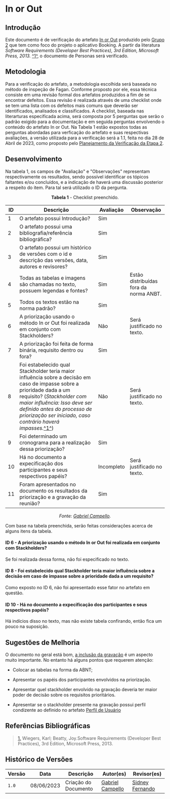 # In or Out

## Introdução

Este documento é de verificação do artefato [In or Out](https://requisitos-de-software.github.io/2023.1-Booking/elicitacao/inOrOut/) produzido pelo [Grupo 2](https://requisitos-de-software.github.io/2023.1-Booking/) que tem como foco do projeto o aplicativo Booking. A partir da literatura _Software Requirements (Developer Best Practices), 3rd Edition, Microsoft Press, 2013._ <a id="FTF1" href="#FTF1Ref">^1^</a>, o documento de Personas será verificado.

## Metodologia

Para a verificação do artefato, a metodologia escolhida será baseada no método de inspeção de Fagan. Conforme proposto por ele, essa técnica consiste em uma revisão formal dos artefatos produzidos a fim de se encontrar defeitos. Essa revisão é realizada através de uma checklist onde se tem uma lista com os defeitos mais comuns que deverão ser identificados, analisados e classificados. A checklist, baseada nas literarturas especificada acima, será composta por 5 perguntas que serão o padrão exigido para a documentação e em seguida perguntas envolvendo o conteúdo do artefato In or Out. Na Tabela 1 estão expostos todas as perguntas abordadas para verficação do artefato e suas respectivas avaliações, a versão utilizada para a verificação será a 1.1, feita no dia 28 de Abril de 2023, como proposto pelo [Planejamento da Verificação da Etapa 2](adicionar_link_da_pagina_aqui).

## Desenvolvimento

Na tabela 1, os campos de "Avaliação" e "Observações" representam respectivamente os resultados, sendo possível identificar os tópicos faltantes e/ou concluídos, e a indicação de haverá uma discussão posterior a respeito do item. Para tal será utilizado o ID da pergunta.

<center>

**Tabela 1** - Checklist preenchido.

| ID  | Descrição                                                                                              | Avaliação | Observação |
| --- | ------------------------------------------------------------------------------------------------------ | --------- | --------- |
| 1   | O artefato possui Introdução?                                                                          |    Sim       |     |
| 2   | O artefato possui uma bibliografia/referência bibliográfica?                                           |    Sim       |   |
| 3   | O artefato possui um histórico de versões com o id e descrição das versões, data, autores e revisores? |     Sim      |  |
| 4   | Todas as tabelas e imagens são chamadas no texto, possuem legendas e fontes?                           |     Sim      | Estão distribuídas fora da norma ANBT. |
| 5   | Todos os textos estão na norma padrão?                                                                |    Sim       | 
| 6  |      A priorização usando o método In or Out foi realizada em conjunto com Stackholders?                 |    Não       | Será justificado no texto.|
| 7  |      A priorização foi feita de forma binária, requisito dentro ou fora?     |     Sim      |
| 8  |      Foi estabelecido qual Stackholder teria maior influência sobre a decisão em caso de impasse sobre a prioridade dada a um requisito? (_Stackholder com maior influência: Isso deve ser definido antes do processo de priorização ser iniciado, caso contrário haverá impasses._<a id="FTF1" href="#FTF1Ref">^1^</a>)                |     Não      | Será justificado no texto.|
| 9 | Foi determinado um cronograma para a realização dessa priorização? |  Sim  |
| 10 | Há no documento a expecificação dos participantes e seus respectivos papéis?  | Incompleto |Será justificado no texto.|
| 11 | Foram apresentados no documento os resultados da priorização e a gravação da reunião?  |  Sim |

_Fonte: [Gabriel Campello](https://github.com/g16c)._

</center>

Com base na tabela preenchida, serão feitas considerações acerca de alguns itens da tabela.

#### ID 6 - A priorização usando o método In or Out foi realizada em conjunto com Stackholders?

Se foi realizada dessa forma, não foi especificado no texto. 

#### ID 8 - Foi estabelecido qual Stackholder teria maior influência sobre a decisão em caso de impasse sobre a prioridade dada a um requisito? 

Como exposto no ID 6, não foi apresentado esse fator no artefato em questão.

#### ID 10 - Há no documento a expecificação dos participantes e seus respectivos papéis? 

Há indícios disso no texto, mas não existe tabela confirando, então fica um pouco na suposição.

## Sugestões de Melhoria

O documento no geral está bom, [a inclusão da gravação](https://requisitos-de-software.github.io/2023.1-Booking/elicitacao/inOrOut/#video-da-entrevista) é um aspecto muito importante. No entanto há alguns pontos que requerem atenção:

- Colocar as tabelas na forma da ABNT;

- Apresentar os papéis dos participantes envolvidos na priorização. 

- Apresentar quel stackholder envolvido na gravação deveria ter maior poder de decisão sobre os requisitos prioritários.

- Apresentar se o stackholder presente na gravação possui perfil condizente ao definido no artefato [Perfil de Usuário](https://requisitos-de-software.github.io/2023.1-Booking/elicitacao/perfilDeUsuario/)

## Referências Bibliográficas

> <a id="FTF1Ref" href="#FTF1">1.</a> Wiegers, Karl; Beatty, Joy.Software Requirements (Developer Best Practices), 3rd Edition, Microsoft Press, 2013.

## Histórico de Versões

Versão  | Data | Descrição | Autor(es) | Revisor(es)
-------- | ------ | ------ | ---------- | ----------
`1.0` | 08/06/2023 | Criação do Documento | [Gabriel Campello](https://github.com/g16c) | [Sidney Fernando](https://github.com/nando3d3)